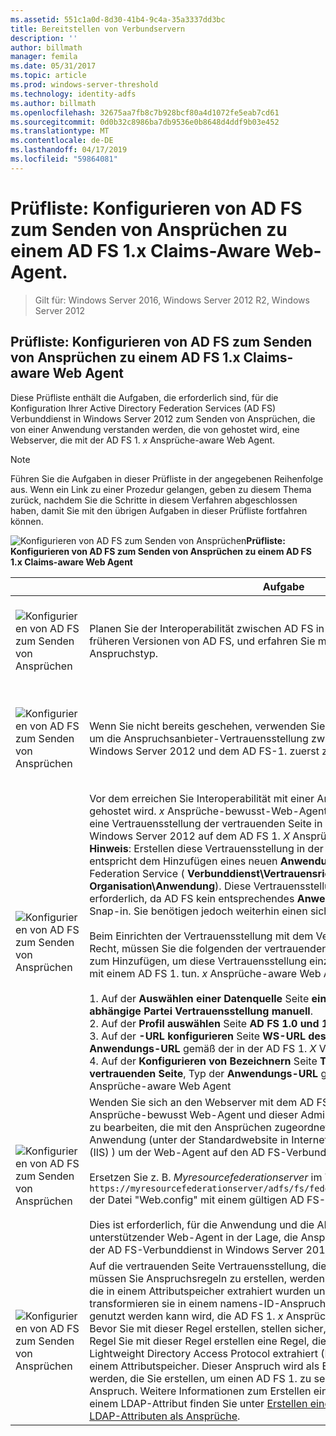```yaml
---
ms.assetid: 551c1a0d-8d30-41b4-9c4a-35a3337dd3bc
title: Bereitstellen von Verbundservern
description: ''
author: billmath
manager: femila
ms.date: 05/31/2017
ms.topic: article
ms.prod: windows-server-threshold
ms.technology: identity-adfs
ms.author: billmath
ms.openlocfilehash: 32675aa7fb8c7b928bcf80a4d1072fe5eab7cd61
ms.sourcegitcommit: 0d0b32c8986ba7db9536e0b8648d4ddf9b03e452
ms.translationtype: MT
ms.contentlocale: de-DE
ms.lasthandoff: 04/17/2019
ms.locfileid: "59864081"
---
```

# <a name="checklist-configuring-ad-fs-to-send-claims-to-an-ad-fs-1x-claims-aware-web-agent"></a>Prüfliste: Konfigurieren von AD FS zum Senden von Ansprüchen zu einem AD FS 1.x Claims-Aware Web-Agent.

>Gilt für: Windows Server 2016, Windows Server 2012 R2, Windows Server 2012
  
## <a name="checklist-configuring-ad-fs-to-send-claims-to-an-adfs1x-claims-aware-web-agent"></a>Prüfliste: Konfigurieren von AD FS zum Senden von Ansprüchen zu einem AD FS 1.x Claims\-aware Web Agent  
Diese Prüfliste enthält die Aufgaben, die erforderlich sind, für die Konfiguration Ihrer Active Directory Federation Services \(AD FS\) Verbunddienst in Windows Server 2012 zum Senden von Ansprüchen, die von einer Anwendung verstanden werden, die von gehostet wird, eine Webserver, die mit der AD FS 1. *x* Ansprüche\-aware Web Agent.  
  
> [!NOTE]  
> Führen Sie die Aufgaben in dieser Prüfliste in der angegebenen Reihenfolge aus. Wenn ein Link zu einer Prozedur gelangen, geben zu diesem Thema zurück, nachdem Sie die Schritte in diesem Verfahren abgeschlossen haben, damit Sie mit den übrigen Aufgaben in dieser Prüfliste fortfahren können.  
  
![Konfigurieren von AD FS zum Senden von Ansprüchen](media/2b05dce3-938f-4168-9b8f-1f4398cbdb9b.gif)**Prüfliste: Konfigurieren von AD FS zum Senden von Ansprüchen zu einem AD FS 1.x Claims\-aware Web Agent**  
  
||Aufgabe|Referenz|  
|-|--------|-------------|  
|![Konfigurieren von AD FS zum Senden von Ansprüchen](media/icon_checkboxo.gif)|Planen Sie der Interoperabilität zwischen AD FS in Windows Server 2012 und früheren Versionen von AD FS, und erfahren Sie mehr über die ID der Anspruchstyp.|![Konfigurieren von AD FS zum Senden von Ansprüchen](media/faa393df-4856-4431-9eda-4f4e5be72a90.gif)[Planen der Interoperabilität mit AD FS 1.x](https://technet.microsoft.com/library/ff678040.aspx)|  
|![Konfigurieren von AD FS zum Senden von Ansprüchen](media/icon_checkboxo.gif)|Wenn Sie nicht bereits geschehen, verwenden Sie auf der rechten Seite den Link, um die Anspruchsanbieter-Vertrauensstellung zwischen AD FS-Verbunddienst in Windows Server 2012 und dem AD FS-1. zuerst zu erstellen. *x* Verbunddienst.|[Prüfliste: Konfigurieren von AD FS zum Senden von Ansprüchen zu einem Verbunddienst von AD FS 1.x](Checklist--Configuring-AD-FS-to-Send-Claims-to-an-AD-FS-1.x-Federation-Service.md)|  
|![Konfigurieren von AD FS zum Senden von Ansprüchen](media/icon_checkboxo.gif)|Vor dem erreichen Sie Interoperabilität mit einer Anwendung, die von der AD FS 1. gehostet wird. *x* Ansprüche\-bewusst-Web-Agent, müssen Sie zunächst erstellen eine Vertrauensstellung der vertrauenden Seite in AD FS-Verbunddienst in Windows Server 2012 auf dem AD FS 1. *X* Ansprüche\-aware Web Agent. **Hinweis**: Erstellen diese Vertrauensstellung in der AD FS-Verbunddienst entspricht dem Hinzufügen eines neuen **Anwendung** für den AD FS 1.x Federation Service \( **Verbunddienst\\Vertrauensrichtlinie\\ Meine Organisation\\Anwendung**\). Diese Vertrauensstellung der vertrauenden Seite ist erforderlich, da AD FS kein entsprechendes **Anwendung** Knoten in eine eigene Snap\-in. Sie benötigen jedoch weiterhin einen sicheren Kanal für die Anwendung.<br /><br />Beim Einrichten der Vertrauensstellung mit dem Verfahren in den Link, um das Recht, müssen Sie die folgenden der vertrauenden Seite Party Trust Assistenten zum Hinzufügen, um diese Vertrauensstellung einzurichten, die Interoperabilität mit einem AD FS 1. tun. *x* Ansprüche\-aware Web Agent:<br /><br />1.  Auf der **Auswählen einer Datenquelle** Seite **eingeben von Daten über die abhängige Partei Vertrauensstellung manuell**.<br />2.  Auf der **Profil auswählen** Seite **AD FS 1.0 und 1.1-Profil**.<br />3.  Auf der **-URL konfigurieren** Seite **WS\-URL des passiven Verbunds**, Typ der **Anwendungs-URL** gemäß der in der AD FS 1. *X* Verbunddienst des Partners.<br />4.  Auf der **Konfigurieren von Bezeichnern** Seite **Trust-Bezeichner der vertrauenden Seite**, Typ der **Anwendungs-URL** gemäß der in der AD FS 1. *X* Ansprüche\-aware Web Agent|![Konfigurieren von AD FS zum Senden von Ansprüchen](media/faa393df-4856-4431-9eda-4f4e5be72a90.gif)[eine verlassen Partei vertrauen manuell erstellen](../../ad-fs/operations/Create-a-Relying-Party-Trust.md)|  
|![Konfigurieren von AD FS zum Senden von Ansprüchen](media/icon_checkboxo.gif)|Wenden Sie sich an den Webserver mit dem AD FS-1. der Administrator. *x* Ansprüche\-bewusst Web-Agent und dieser Administrator die Datei "Web.config" zu bearbeiten, die mit den Ansprüchen zugeordnet ist\-unterstützende Anwendung \(unter der Standardwebsite in Internetinformationsdienste Dienste \(IIS\) \) um der Web-Agent auf den AD FS-Verbunddienst zu verweisen.<br /><br />Ersetzen Sie z. B. *Myresourcefederationserver* im Tag `<fs> https://myresourcefederationserver/adfs/fs/federationserverservice.asmx</fs>` der Datei "Web.config" mit einem gültigen AD FS-Server.<br /><br />Dies ist erforderlich, für die Anwendung und die AD FS 1.x Claims\-unterstützender Web-Agent in der Lage, die Ansprüche zu nutzen, die an ihn, aus der AD FS-Verbunddienst in Windows Server 2012 gesendet werden.|N\/A|  
|![Konfigurieren von AD FS zum Senden von Ansprüchen](media/icon_checkboxo.gif)|Auf die vertrauenden Seite Vertrauensstellung, die Sie zuvor erstellt haben, müssen Sie Anspruchsregeln zu erstellen, werden die eingehenden Ansprüche, die in einem Attributspeicher extrahiert wurden und pass-through-, filtern oder transformieren sie in einem namens-ID-Anspruchstyp, der verstanden und von genutzt werden kann wird, die AD FS 1. *x* Ansprüche\-aware Web Agent. **Hinweis**: Bevor Sie mit dieser Regel erstellen, stellen sicher, dass der Satz von Ansprüchen Regel Sie mit dieser Regel erstellen eine Regel, die es vorangeht, die zuerst ein Lightweight Directory Access Protocol extrahiert \(LDAP\) Attribut Anspruch in einem Attributspeicher. Dieser Anspruch wird als Eingabe für die Regel verwendet werden, die Sie erstellen, um einen AD FS 1. zu senden. *x*\--kompatibler Anspruch. Weitere Informationen zum Erstellen einer Regel zum Extrahieren von einem LDAP-Attribut finden Sie unter [Erstellen einer Regel zum Senden von LDAP-Attributen als Ansprüche](../../ad-fs/operations/Create-a-Rule-to-Send-LDAP-Attributes-as-Claims.md).|![Konfigurieren von AD FS zum Senden von Ansprüchen](media/faa393df-4856-4431-9eda-4f4e5be72a90.gif)[erstellen Sie eine Regel zum Senden von AD FS 1.x-kompatibler Anspruch](../../ad-fs/operations/Create-a-Rule-to-Send-an-AD-FS-1x-Compatible-Claim.md)|  
  

